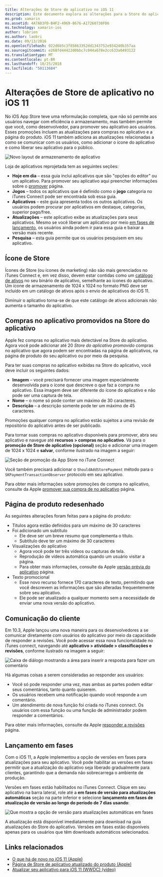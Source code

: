 ```yaml
---
title: Alterações de Store de aplicativo no iOS 11
description: Este documento explora as alterações para a Store do aplicativo no iOS 11. Ele aborda o ícone do aplicativo da loja, promovidas compras de no aplicativo, a página de produto redesenhado, comunicação de cliente e versões em fases.
ms.prod: xamarin
ms.assetid: 4A7A03FD-B4F2-4969-8676-A17260730FD6
ms.technology: xamarin-ios
author: lobrien
ms.author: laobri
ms.date: 09/13/2016
ms.openlocfilehash: 022d6b5c3f85863352dd1343752e934240b357aa
ms.sourcegitcommit: e268fd44422d0bbc7c944a678e2cc633a0493122
ms.translationtype: MT
ms.contentlocale: pt-BR
ms.lasthandoff: 10/25/2018
ms.locfileid: "50113684"
---
```

# <a name="app-store-changes-in-ios-11"></a>Alterações de Store de aplicativo no iOS 11

No iOS App Store teve uma reformulação completa, que não só permite aos usuários navegar com eficiência o armazenamento, mas também permite que você, como desenvolvedor, para promover seu aplicativo aos usuários. Esses promoções incluem as atualizações para compras no aplicativo e a página do produto. iOS 11 também adiciona as atualizações relacionadas a como se comunicar com os usuários, como adicionar o ícone do aplicativo e como liberar seu aplicativo para o público.

![Novo layout de armazenamento de aplicativo](app-store-changes-images/image3.jpg)

Loja de aplicativos reprojetada tem as seguintes seções:

- **Hoje em dia** – essa guia inclui aplicativos que são "opções do editor" ou um aplicativo. Para promover seu aplicativo aqui preencher informações sobre o [promover](https://developer.apple.com//contact/app-store/promote/) página.
- **Jogos** – todos os aplicativos que é definido como o **jogo** categoria no iTunes Connect pode ser encontrada sob essa guia.
- **Aplicativos** – este guia apresenta todos os outros aplicativos. Os usuários podem procurar por aplicativos em destaque, categorias, superior pago/free.
- **Atualizações** – este aplicativo exibe as atualizações para seus aplicativos. Mesmo se você liberar um aplicativo por meio [em fases de lançamento](#Phased_Release), os usuários ainda podem ir para essa guia e baixar a versão mais recente.
- **Pesquisa** – esta guia permite que os usuários pesquisem em seu aplicativo.

## <a name="store-icon"></a>Ícone de Store

Ícones de Store (ou ícones de marketing) não são mais gerenciados no iTunes Connect e, em vez disso, devem estar contidas como um [catálogo de ativos](~/ios/app-fundamentals/images-icons/app-icons.md) no seu binário de aplicativo, semelhante ao ícones do aplicativo. Um ícone de armazenamento de 1024 x 1024 no formato PNG deve ser incluído em um catálogo de ativos após o envio de aplicativos do iOS 11.

Diminuir o aplicativo torna-se de que este catálogo de ativos adicionais não aumenta o tamanho do aplicativo.


## <a name="in-app-purchases-promoted-in-the-app-store"></a>Compras no aplicativo promovidos na Store do aplicativo

Apple fez compras no aplicativo mais detectável na Store do aplicativo. Agora você pode adicionar até 20 _Store do aplicativo promovido_ compras no aplicativo que agora podem ser encontradas na página de aplicativos, na página de produto do seu aplicativo ou por meio da pesquisa.

Para ter suas compras no aplicativo exibidas na Store do aplicativo, você deve incluir os seguintes dados:

- **Imagem** – você precisará fornecer uma imagem especialmente desenvolvida para o ícone que descreve o que faz a compra no aplicativo. Essa imagem deve ser diferente do ícone do aplicativo e não pode ser uma captura de tela.
- **Nome** – o nome só pode conter um máximo de 30 caracteres.
- **Descrição** – a descrição somente pode ter um máximo de 45 caracteres.

Promoções qualquer compra no aplicativo estão sujeitos a uma revisão de repositório do aplicativo antes de ser publicado.

Para tornar suas compras no aplicativo disponíveis para promover, abra seu aplicativo e navegue até **recursos > compras no aplicativo**. Vá para o **promoção de Store de aplicativo (opcional)** seção e adicionar uma imagem de 1024 x 1024 e **salvar**, conforme ilustrado na imagem a seguir:

![Seção de promoção da App Store no iTune Connect](app-store-changes-images/image4.png)

Você também precisará adicionar o `ShouldAddStorePayment` método para o `SKPaymentTransactionObserver` protocolo em seu aplicativo.

Para obter mais informações sobre promoções de compra no aplicativo, consulte da Apple [promover sua compra de no aplicativo](https://developer.apple.com/app-store/promoting-in-app-purchases/) página.

## <a name="redesigned-product-page"></a>Página de produto redesenhado

As seguintes alterações foram feitas para a página do produto:

- Títulos agora estão definidos para um máximo de 30 caracteres
- Foi adicionado um subtítulo
    - Ele deve ser um breve resumo que complementa o título.
    - Subtítulo deve ter um máximo de 30 caracteres
- Visualizações do aplicativo
    - Agora você pode ter três vídeos ou capturas de tela.
    - Reprodução de vídeos automática quando um usuário visitar a página.
    - Para obter mais informações, consulte da Apple [versão prévia do aplicativo](https://developer.apple.com/app-store/app-previews/) página.
- Texto promocional
    - Esse novo recurso fornece 170 caracteres de texto, permitindo que você descrevem as informações que são alteradas frequentemente sobre seu aplicativo.
    - Ele pode ser atualizado a qualquer momento sem a necessidade de enviar uma nova versão do aplicativo.

## <a name="customer-communication"></a>Comunicação do cliente

Em 10.3, Apple lançou uma nova maneira para os desenvolvedores a se comunicar diretamente com usuários do aplicativo por meio da capacidade de responder a revisões. Você pode acessar essa nova funcionalidade no iTunes connect, navegando até **aplicativo > atividade > classificações e revisões**, conforme ilustrado na imagem a seguir:

![Caixa de diálogo mostrando a área para inserir a resposta para fazer um comentário](app-store-changes-images/image5.png)

Há algumas coisas a serem consideradas ao responder aos usuários:

- Você só pode responder uma vez, mas ambas as partes podem editar seus comentários, tanto quanto quiserem.
- Os usuários recebem uma notificação quando você responde a um comentário.
- Um atendimento de nova função foi criada no iTunes connect. Os usuários com essa função ou uma função de administrador podem responder a comentários.

Para obter mais informações, consulte da Apple [responder a revisões](https://developer.apple.com/app-store/responding-to-reviews/) página.

<a name="Phased_Release"/>

## <a name="phased-release"></a>Lançamento em fases

Com o iOS 11, a Apple implementou a opção de versões em fases para atualizações para seu aplicativo. Você pode habilitar as versões em fases permitir que a atualização do aplicativo seja liberado gradualmente para clientes, garantindo que a demanda não sobrecarrega o ambiente de produção.

Versões em fases estão habilitados no iTunes Connect. Clique em seu aplicativo na barra lateral, role até a **em fases de versão para atualizações automáticas** seção na parte inferior e selecione **lançamento em fases de atualização de versão ao longo do período de 7 dias usando**:

![Que mostra a opção de versão para atualizações automáticas em fases](app-store-changes-images/image6.png)

A atualização está disponível imediatamente para download na guia atualizações do Store do aplicativo. Versões em fases estão disponíveis apenas para os usuários que têm downloads automáticos selecionados.


## <a name="related-links"></a>Links relacionados

- [O que há de novo no iOS 11 (Apple)](https://developer.apple.com/ios/)
- [Página de Store de aplicativo atualizado do produto (Apple)](https://developer.apple.com/app-store/product-page/)
- [Atualizar seu aplicativo para iOS 11 (WWDC) (vídeo)](https://developer.apple.com/videos/play/wwdc2017/204/)
